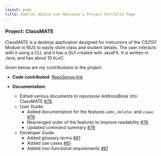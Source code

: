 ```yaml
---
layout: page
title: Gabriel Waikin Loh Matienzo's Project Portfolio Page
---
```


### Project: ClassMATE

ClassMATE is a desktop application designed for instructors of the CS2101 Module in NUS to easily store class and student details. The user interacts with it using a CLI, and it has a GUI created with JavaFX. It is written in Java, and has about 10 kLoC.

Given below are my contributions to the project.

* **Code contributed**: [RepoSense link](https://nus-cs2103-ay2122s1.github.io/tp-dashboard/)

* **Documentation**:
    * Edited various documents to repurpose AddressBook into ClassMATE [\#78]()
    * User Guide:
        * Added documentation for the features `addc`, `deletec` and `viewc` [\#76]()
        * Rearranged order of the features to improve readability [\#76]()
        * Updated command summary [\#76]()
    * Developer Guide:
        * Added glossary terms [\#81]()
        * Added use cases [\#81]()
        * Added non-functional requirements [\#81]()
